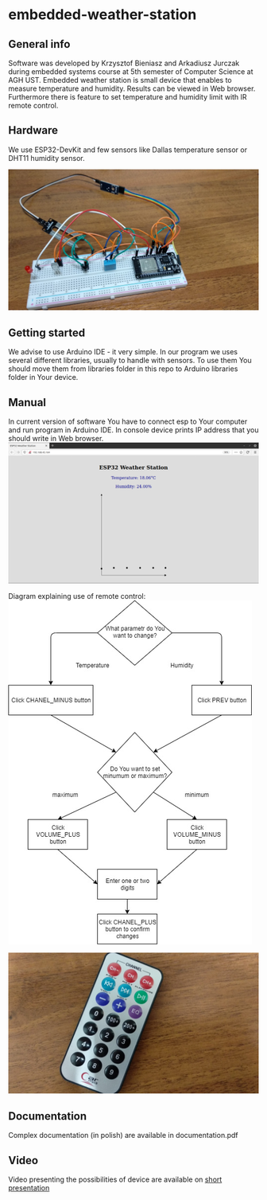 # embedded-weather-station

## General info
Software was developed by Krzysztof Bieniasz and Arkadiusz Jurczak during embedded systems course at 5th semester of Computer Science at AGH UST.
Embedded weather station is small device that enables to measure temperature and humidity. Results can be viewed in Web browser. Furthermore there is feature to set temperature and humidity limit with IR remote control.

## Hardware
We use ESP32-DevKit and few sensors like Dallas temperature sensor or DHT11 humidity sensor.

![Alt text](images/view.jpg)

## Getting started
We advise to use Arduino IDE - it very simple. In our program we uses several different libraries, usually to handle with sensors. To use them You should move them from libraries folder in this repo to Arduino libraries folder in Your device.

## Manual
In current version of software You have to connect esp to Your computer and run program in Arduino IDE. In console device prints IP address that you should write in Web browser.
![Alt text](images/site.png)

Diagram explaining use of remote control:
![Alt text](images/graph.png)

![Alt text](images/remote_control.jpg)

## Documentation
Complex documentation (in polish) are available in documentation.pdf

## Video
Video presenting the possibilities of device are available on [short presentation](https://drive.google.com/file/d/1vHb5eSg6PPkH2RhH27PbwQWNwlFERHBi/view?usp=sharing)





